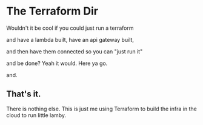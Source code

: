 # The Terraform Dir
Wouldn't it be cool if you could just run a terraform

and have a lambda built, have an api gateway built,

and then have them connected so you can "just run it"

and be done? Yeah it would. Here ya go.

and.

## That's it.

There is nothing else. This is just me using Terraform to build the infra in the cloud to run little lamby.